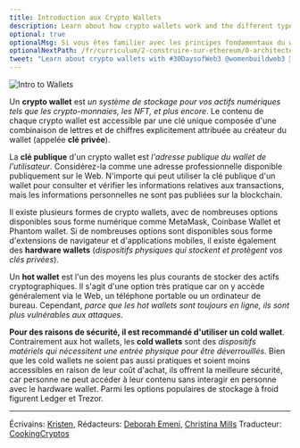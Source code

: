 ```yaml
---
title: Introduction aux Crypto Wallets
description: Learn about how crypto wallets work and the different types of crypto wallets.
optional: true
optionalMsg: Si vous êtes familier avec les principes fondamentaux du web3 et que vous avez déjà votre propre wallet de crypto-monnaies, n'hésitez pas à passer à la section suivante !
optionalNextPath: /fr/curriculum/2-construire-sur-ethereum/0-architecture-client-serveur
tweet: "Learn about crypto wallets with #30DaysofWeb3 @womenbuildweb3 🔐"
---
```


![Intro to Wallets](https://user-images.githubusercontent.com/15064710/180661921-06c66526-23a9-4e30-8728-e5f2a85239d4.png)

Un **crypto wallet** est _un système de stockage pour vos actifs numériques tels que les crypto-monnaies, les NFT, et plus encore_. Le contenu de chaque  crypto wallet est accessible par une clé unique composée d'une combinaison de lettres et de chiffres explicitement attribuée au créateur du wallet (appelée **clé privée**).

La **clé publique** d'un crypto wallet est _l'adresse publique du wallet de l'utilisateur_. Considérez-la comme une adresse professionnelle disponible publiquement sur le Web. N'importe qui peut utiliser la clé publique d'un wallet pour consulter et vérifier les informations relatives aux transactions, mais les informations personnelles ne sont pas publiées sur la blockchain.

Il existe plusieurs formes de crypto wallets, avec de nombreuses options disponibles sous forme numérique comme MetaMask, Coinbase Wallet et Phantom wallet. Si de nombreuses options sont disponibles sous forme d'extensions de navigateur et d'applications mobiles, il existe également des **hardware wallets** (_dispositifs physiques qui stockent et protègent vos clés privées_).

Un **hot wallet** est l'un des moyens les plus courants de stocker des actifs cryptographiques. Il s'agit d'une option très pratique car on y accède généralement via le Web, un téléphone portable ou un ordinateur de bureau. Cependant, _parce que les hot wallets sont toujours en ligne, ils sont plus vulnérables aux attaques_.

**Pour des raisons de sécurité, il est recommandé d'utiliser un cold wallet**.
Contrairement aux hot wallets, les **cold wallets** sont des _dispositifs matériels qui nécessitent une entrée physique pour être déverrouillés_. Bien que les cold wallets ne soient pas aussi pratiques et soient moins accessibles en raison de leur coût d'achat, ils offrent la meilleure sécurité, car personne ne peut accéder à leur contenu sans interagir en personne avec le hardware wallet. Parmi les options populaires de stockage à froid figurent Ledger et Trezor. 

---

Écrivains: [Kristen](https://twitter.com/CuddleofDeath),
Rédacteurs: [Deborah Emeni](https://twitter.com/_emeni_deborah), [Christina Mills](https://twitter.com/bombayonchain)
Traducteur: [CookingCryptos](https://twitter.com/CookingCryptos)
